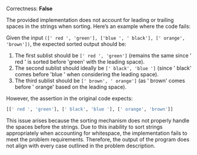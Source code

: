 Correctness: **False**

The provided implementation does not account for leading or trailing spaces in the strings when sorting. Here’s an example where the code fails:

Given the input `([' red ', 'green'], ['blue ', ' black'], [' orange', 'brown'])`, the expected sorted output should be:

1. The first sublist should be `[' red ', 'green']` (remains the same since ' red ' is sorted before 'green' with the leading space).
2. The second sublist should ideally be `[' black', 'blue ']` (since ' black' comes before 'blue ' when considering the leading space).
3. The third sublist should be `[' brown', ' orange']` (as ' brown' comes before ' orange' based on the leading space).

However, the assertion in the original code expects:

```python
[[' red ', 'green'], [' black', 'blue '], [' orange', 'brown']]
```

This issue arises because the sorting mechanism does not properly handle the spaces before the strings. Due to this inability to sort strings appropriately when accounting for whitespace, the implementation fails to meet the problem requirements. Therefore, the output of the program does not align with every case outlined in the problem description.